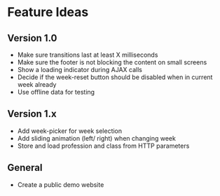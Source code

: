 # Feature Ideas

## Version 1.0
- Make sure transitions last at least X milliseconds
- Make sure the footer is not blocking the content on small screens
- Show a loading indicator during AJAX calls
- Decide if the week-reset button should be disabled when in current week already
- Use offline data for testing

## Version 1.x
- Add week-picker for week selection
- Add sliding animation (left/ right) when changing week
- Store and load profession and class from HTTP parameters

## General
- Create a public demo website

